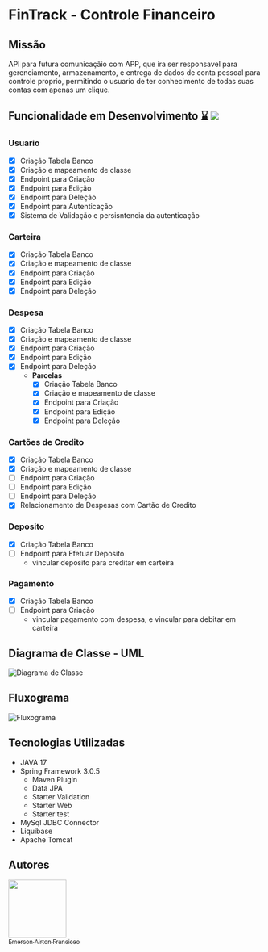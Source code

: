 # FinTrack - Controle Financeiro

## Missão
  API para futura comunicaçãio com APP, que ira ser responsavel para gerenciamento, armazenamento, e entrega de dados de conta pessoal para controle proprio, permitindo
o usuario de ter conhecimento de todas suas contas com apenas um clique.

## Funcionalidade em Desenvolvimento ⌛ ![](https://geps.dev/progress/84)

### Usuario
- [x] Criação Tabela Banco
- [x] Criação e mapeamento de classe
- [x] Endpoint para Criação
- [x] Endpoint para Edição
- [x] Endpoint para Deleção
- [x] Endpoint para Autenticação
- [x] Sistema de Validação e persisntencia da autenticação

### Carteira
- [x] Criação Tabela Banco
- [x] Criação e mapeamento de classe
- [x] Endpoint para Criação
- [x] Endpoint para Edição
- [x] Endpoint para Deleção

### Despesa
- [x] Criação Tabela Banco
- [x] Criação e mapeamento de classe
- [x] Endpoint para Criação
- [x] Endpoint para Edição
- [x] Endpoint para Deleção
	* **Parcelas**
		- [x] Criação Tabela Banco
		- [x] Criação e mapeamento de classe
		- [x] Endpoint para Criação
		- [x] Endpoint para Edição
		- [x] Endpoint para Deleção

### Cartões de Credito
- [x] Criação Tabela Banco
- [x] Criação e mapeamento de classe
- [ ] Endpoint para Criação
- [ ] Endpoint para Edição
- [ ] Endpoint para Deleção
- [x] Relacionamento de Despesas com Cartão de Credito

### Deposito
- [x] Criação Tabela Banco
- [ ] Endpoint para Efetuar Deposito
   - vincular deposito para creditar em carteira


### Pagamento
- [x] Criação Tabela Banco
- [ ] Endpoint para Criação
   - vincular pagamento com despesa, e vincular para debitar em carteira

## Diagrama de Classe - UML
![Diagrama de Classe](https://user-images.githubusercontent.com/98819630/229304511-51368701-f086-4745-8d31-fd5a8c793662.png)

## Fluxograma

![Fluxograma](https://user-images.githubusercontent.com/98819630/228962060-5b3dd648-1f98-420d-81b3-a07e97efcc3c.png)

## Tecnologias Utilizadas

- JAVA 17
- Spring Framework 3.0.5
   - Maven Plugin
   - Data JPA
   - Starter Validation
   - Starter Web
   - Starter test
- MySql JDBC Connector
- Liquibase
- Apache Tomcat
   
## Autores

 [<img src="https://avatars.githubusercontent.com/u/98819630?v=4" width=115><br><sub>Emerson Airton Francisco</sub>](https://github.com/EmersonFrancisco) 
